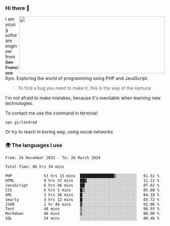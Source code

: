 ### Hi there 👋  

<img align='right' src="https://github-readme-stats.vercel.app/api?username=girlandred&count_private=true&show_icons=true&include_all_commits=true&hide_rank=true&hide_title=true&theme=buefy&card_width=300" width=460 height=180>


I am young software engineer from ~~San Francisco~~ Kyiv. Exploring the world of programming using PHP and JavaScript.


> To find a bug you need to make it, this is the way of the samurai



I'm not afraid to make mistakes, because it's inevitable when learning new technologies.

To contact me use the command in terminal:

```
npx girlandred
```

Or try to reach in boring way, using social networks


### 🌍 The languages I use

<!--START_SECTION:waka-->

```txt
From: 24 December 2023 - To: 26 March 2024

Total Time: 86 hrs 34 mins

PHP              53 hrs 15 mins  ███████████████▒░░░░░░░░░   61.51 %
HTML             9 hrs 37 mins   ██▓░░░░░░░░░░░░░░░░░░░░░░   11.12 %
JavaScript       6 hrs 46 mins   ██░░░░░░░░░░░░░░░░░░░░░░░   07.82 %
CSS              5 hrs 5 mins    █▒░░░░░░░░░░░░░░░░░░░░░░░   05.88 %
XML              3 hrs 36 mins   █░░░░░░░░░░░░░░░░░░░░░░░░   04.18 %
Smarty           3 hrs 12 mins   █░░░░░░░░░░░░░░░░░░░░░░░░   03.72 %
JSON             1 hr 46 mins    ▓░░░░░░░░░░░░░░░░░░░░░░░░   02.06 %
Text             48 mins         ▒░░░░░░░░░░░░░░░░░░░░░░░░   00.93 %
Markdown         46 mins         ▒░░░░░░░░░░░░░░░░░░░░░░░░   00.90 %
SQL              24 mins         ░░░░░░░░░░░░░░░░░░░░░░░░░   00.46 %
```

<!--END_SECTION:waka-->
